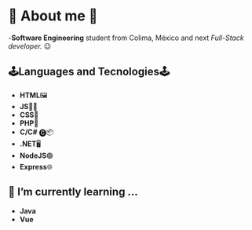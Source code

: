 # :rocket: About me :rocket:
-**Software Engineering** student from Colima, México and next *Full-Stack developer.* :wink:

## 🕹️Languages and Tecnologies🕹️
- **HTML**🖼️
- **JS**👨‍💻
- **CSS**🎨
- **PHP**🐘
- **C/C#** 🅒📦
- **.NET**🖥️
- **NodeJS**🟢
- **Express**🌐
## 🌱 I’m currently learning ...
- **Java**
- **Vue**
<!--
**EstebanCortina/EstebanCortina** is a ✨ _special_ ✨ repository because its `README.md` (this file) appears on your GitHub profile.

Here are some ideas to get you started:

- 🔭 I’m currently working on ...
- 🌱 I’m currently learning ...
- 👯 I’m looking to collaborate on ...
- 🤔 I’m looking for help with ...
- 💬 Ask me about ...
- 📫 How to reach me: ...
- 😄 Pronouns: ...
- ⚡ Fun fact: ...
-->
